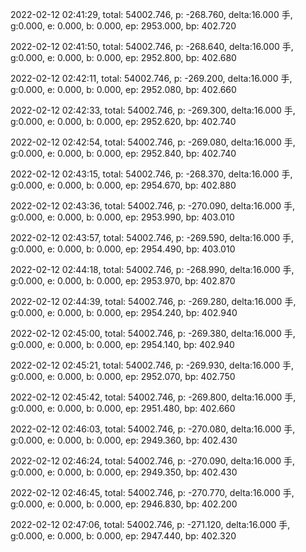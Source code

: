 2022-02-12 02:41:29, total: 54002.746, p: -268.760, delta:16.000 手, g:0.000, e: 0.000, b: 0.000, ep: 2953.000, bp: 402.720

2022-02-12 02:41:50, total: 54002.746, p: -268.640, delta:16.000 手, g:0.000, e: 0.000, b: 0.000, ep: 2952.800, bp: 402.680

2022-02-12 02:42:11, total: 54002.746, p: -269.200, delta:16.000 手, g:0.000, e: 0.000, b: 0.000, ep: 2952.080, bp: 402.660

2022-02-12 02:42:33, total: 54002.746, p: -269.300, delta:16.000 手, g:0.000, e: 0.000, b: 0.000, ep: 2952.620, bp: 402.740

2022-02-12 02:42:54, total: 54002.746, p: -269.080, delta:16.000 手, g:0.000, e: 0.000, b: 0.000, ep: 2952.840, bp: 402.740

2022-02-12 02:43:15, total: 54002.746, p: -268.370, delta:16.000 手, g:0.000, e: 0.000, b: 0.000, ep: 2954.670, bp: 402.880

2022-02-12 02:43:36, total: 54002.746, p: -270.090, delta:16.000 手, g:0.000, e: 0.000, b: 0.000, ep: 2953.990, bp: 403.010

2022-02-12 02:43:57, total: 54002.746, p: -269.590, delta:16.000 手, g:0.000, e: 0.000, b: 0.000, ep: 2954.490, bp: 403.010

2022-02-12 02:44:18, total: 54002.746, p: -268.990, delta:16.000 手, g:0.000, e: 0.000, b: 0.000, ep: 2953.970, bp: 402.870

2022-02-12 02:44:39, total: 54002.746, p: -269.280, delta:16.000 手, g:0.000, e: 0.000, b: 0.000, ep: 2954.240, bp: 402.940

2022-02-12 02:45:00, total: 54002.746, p: -269.380, delta:16.000 手, g:0.000, e: 0.000, b: 0.000, ep: 2954.140, bp: 402.940

2022-02-12 02:45:21, total: 54002.746, p: -269.930, delta:16.000 手, g:0.000, e: 0.000, b: 0.000, ep: 2952.070, bp: 402.750

2022-02-12 02:45:42, total: 54002.746, p: -269.800, delta:16.000 手, g:0.000, e: 0.000, b: 0.000, ep: 2951.480, bp: 402.660

2022-02-12 02:46:03, total: 54002.746, p: -270.080, delta:16.000 手, g:0.000, e: 0.000, b: 0.000, ep: 2949.360, bp: 402.430

2022-02-12 02:46:24, total: 54002.746, p: -270.090, delta:16.000 手, g:0.000, e: 0.000, b: 0.000, ep: 2949.350, bp: 402.430

2022-02-12 02:46:45, total: 54002.746, p: -270.770, delta:16.000 手, g:0.000, e: 0.000, b: 0.000, ep: 2946.830, bp: 402.200

2022-02-12 02:47:06, total: 54002.746, p: -271.120, delta:16.000 手, g:0.000, e: 0.000, b: 0.000, ep: 2947.440, bp: 402.320